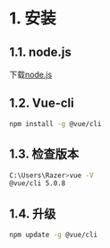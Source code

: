 # 1. 安装
## 1.1. node.js
下载[node.js](https://nodejs.org/en)

## 1.2. Vue-cli
```bash
npm install -g @vue/cli
```

## 1.3. 检查版本
```bash
C:\Users\Razer>vue -V
@vue/cli 5.0.8
```

## 1.4. 升级
```bash
npm update -g @vue/cli
```